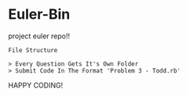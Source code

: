 Euler-Bin
=========

project euler repo!!

    File Structure
    
    > Every Question Gets It's Own Folder
    > Submit Code In The Format 'Problem 3 - Todd.rb'
  
HAPPY CODING!
